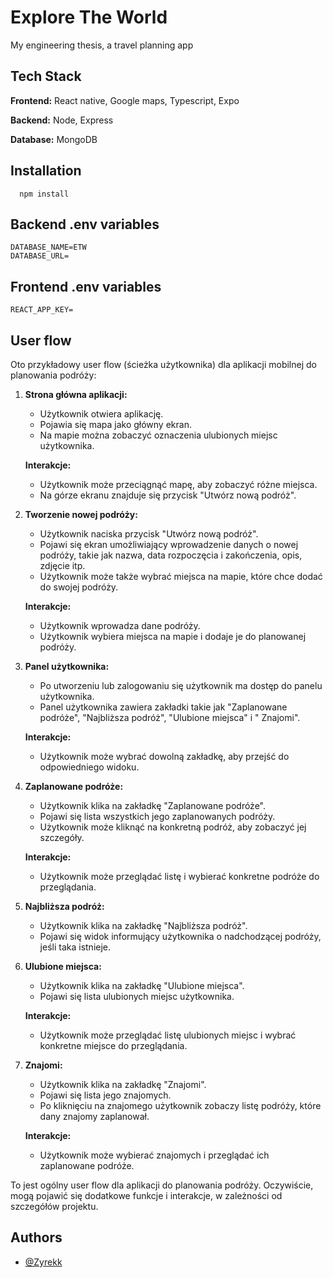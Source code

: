 # Explore The World

My engineering thesis, a travel planning app

## Tech Stack

**Frontend:** React native, Google maps, Typescript, Expo

**Backend:** Node, Express

**Database:** MongoDB

## Installation

```npm
  npm install
```

## Backend .env variables

```
DATABASE_NAME=ETW
DATABASE_URL=
```

## Frontend .env variables

```
REACT_APP_KEY=
```

## User flow

Oto przykładowy user flow (ścieżka użytkownika) dla aplikacji mobilnej do planowania podróży:

1. **Strona główna aplikacji:**

    - Użytkownik otwiera aplikację.
    - Pojawia się mapa jako główny ekran.
    - Na mapie można zobaczyć oznaczenia ulubionych miejsc użytkownika.

   **Interakcje:**

    - Użytkownik może przeciągnąć mapę, aby zobaczyć różne miejsca.
    - Na górze ekranu znajduje się przycisk "Utwórz nową podróż".

2. **Tworzenie nowej podróży:**

    - Użytkownik naciska przycisk "Utwórz nową podróż".
    - Pojawi się ekran umożliwiający wprowadzenie danych o nowej podróży, takie jak nazwa, data rozpoczęcia i
      zakończenia, opis, zdjęcie itp.
    - Użytkownik może także wybrać miejsca na mapie, które chce dodać do swojej podróży.

   **Interakcje:**

    - Użytkownik wprowadza dane podróży.
    - Użytkownik wybiera miejsca na mapie i dodaje je do planowanej podróży.

3. **Panel użytkownika:**

    - Po utworzeniu lub zalogowaniu się użytkownik ma dostęp do panelu użytkownika.
    - Panel użytkownika zawiera zakładki takie jak "Zaplanowane podróże", "Najbliższa podróż", "Ulubione miejsca" i "
      Znajomi".

   **Interakcje:**

    - Użytkownik może wybrać dowolną zakładkę, aby przejść do odpowiedniego widoku.

4. **Zaplanowane podróże:**

    - Użytkownik klika na zakładkę "Zaplanowane podróże".
    - Pojawi się lista wszystkich jego zaplanowanych podróży.
    - Użytkownik może kliknąć na konkretną podróż, aby zobaczyć jej szczegóły.

   **Interakcje:**

    - Użytkownik może przeglądać listę i wybierać konkretne podróże do przeglądania.

5. **Najbliższa podróż:**

    - Użytkownik klika na zakładkę "Najbliższa podróż".
    - Pojawi się widok informujący użytkownika o nadchodzącej podróży, jeśli taka istnieje.

6. **Ulubione miejsca:**

    - Użytkownik klika na zakładkę "Ulubione miejsca".
    - Pojawi się lista ulubionych miejsc użytkownika.

   **Interakcje:**

    - Użytkownik może przeglądać listę ulubionych miejsc i wybrać konkretne miejsce do przeglądania.

7. **Znajomi:**

    - Użytkownik klika na zakładkę "Znajomi".
    - Pojawi się lista jego znajomych.
    - Po kliknięciu na znajomego użytkownik zobaczy listę podróży, które dany znajomy zaplanował.

   **Interakcje:**

    - Użytkownik może wybierać znajomych i przeglądać ich zaplanowane podróże.

To jest ogólny user flow dla aplikacji do planowania podróży. Oczywiście, mogą pojawić się dodatkowe funkcje i
interakcje, w zależności od szczegółów projektu.

## Authors

- [@Zyrekk](https://github.com/Zyrekk)
